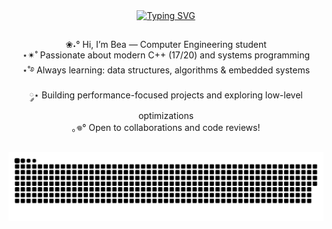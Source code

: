<div align="center">
<a href="https://git.io/typing-svg"><img src="https://readme-typing-svg.demolab.com?font=Fira+Code&weight=600&size=22&pause=1000&color=9C27B0&vCenter=true&width=437&height=56&lines=%E2%80%8E%E2%80%A7%E2%82%8A%CB%9A%E2%9C%A7+Welcome+to+my+profile!+%E2%9C%A7%CB%9A%E2%82%8A%E2%80%A7" alt="Typing SVG" /></a>

##

<div align="center">❀˖°  Hi, I’m Bea — Computer Engineering student  
<div align="center">⋆✴︎˚ Passionate about modern C++ (17/20) and systems programming  
<div align="center">⋆˚࿔  Always learning: data structures, algorithms & embedded systems  
<div align="center">༘⋆  Building performance-focused projects and exploring low-level optimizations  
<div align="center">｡𖦹° Open to collaborations and code reviews!  

##

<picture align="center">
  <source media="(prefers-color-scheme: dark)" srcset="https://raw.githubusercontent.com/beabenner/beabenner/output/github-contribution-grid-snake-dark.svg">
  <source media="(prefers-color-scheme: light)" srcset="https://raw.githubusercontent.com/beabenner/beabenner/output/github-contribution-grid-snake-dark.svg">
  <img align="center" alt="github contribution grid snake animation" src="https://raw.githubusercontent.com/beabenner/beabenner/output/github-contribution-grid-snake.svg">
</picture>

